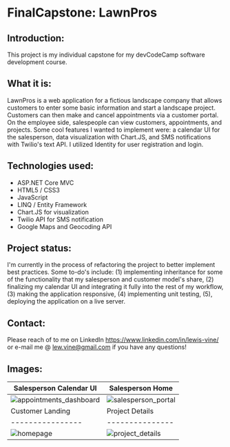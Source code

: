 # FinalCapstone: LawnPros

## Introduction:
This project is my individual capstone for my devCodeCamp software development course.  

## What it is: 
LawnPros is a web application for a fictious landscape company that allows customers to enter some basic information and start a landscape project.  Customers can then make and cancel appointments via a customer portal.  On the employee side, salespeople can view customers, appointments, and projects.  Some cool features I wanted to implement were: a calendar UI for the salesperson, data visualization with Chart.JS, and SMS notifications with Twilio's text API.  I utilized Identity for user registration and login.  

## Technologies used:
* ASP.NET Core MVC
* HTML5 / CSS3
* JavaScript
* LINQ / Entity Framework
* Chart.JS for visualization
* Twilio API for SMS notification
* Google Maps and Geocoding API

## Project status:
I'm currently in the process of refactoring the project to better implement best practices.  Some to-do's include: (1) implementing inheritance for some of the functionality that my salesperson and customer model's share, (2) finalizing my calendar UI and integrating it fully into the rest of my workflow, (3) making the application responsive, (4) implementing unit testing, (5), deploying the application on a live server.

## Contact:
Please reach of to me on LinkedIn https://www.linkedin.com/in/lewis-vine/ or e-mail me @ lew.vine@gmail.com if you have any questions!

## Images: 

Salesperson Calendar UI | Salesperson Home
---------------- | -----------------------
![appointments_dashboard](https://user-images.githubusercontent.com/39601384/118505385-5ccdc300-b6fa-11eb-9df2-7e9000b0c145.PNG) | ![salesperson_portal](https://user-images.githubusercontent.com/39601384/118504944-f5177800-b6f9-11eb-8769-ae9a535a68e1.PNG)
Customer Landing | Project Details
---------------- | ---------------
![homepage](https://user-images.githubusercontent.com/39601384/118506707-8e935980-b6fb-11eb-8010-20d13c4160c8.PNG) |![project_details](https://user-images.githubusercontent.com/39601384/118506749-96eb9480-b6fb-11eb-84db-003635d825fe.PNG)
